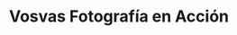 ---
title: "Vosvas Fotografía en Acción"
url: /cinco-saltos/vosvas-fotografia-en-accion/
shop: Foto
---